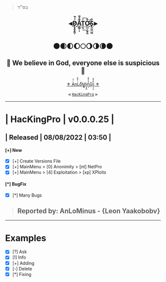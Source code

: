 > בס״ד

<h2 align="center">

 ⫷[D̷̨̥̥̥͖̞͐ͮ̄A̳̳̹̟̋ͣ͌ͅT̼̼̖̾͟͞Ơ̷̴̪̪̝͈̥͈̆̀̚S̢̼̼͖̺͖ͪ](https://github.com/Anlominus/Anlominus/blob/main/DATOS.md)⫸ <br> <br>

 🌑🌒🌓🌔🌕🌖🌗🌘🌑

<p align="center">🔱 We believe in God, everyone else is suspicious 🔱</p>

</h2>

<div align="center">

<a href="https://github.com/Anlominus">⚜️ A̍ͭͩnLͭ̇̎̏̒oͩM̳͇i͎̞̝̪n̹̘̓ͣ̓͊̓ů͕̈s̙͉͎̫̈̌̇̐̂ ⚜️</a>

⫷ [`HacKingPro`](https://github.com/Anlominus/HacKingPro) ⫸

</div>

---

# | HacKingPro | v0.0.0.25 |
## | Released | 08/08/2022 | 03:50 |

#### [+] New
- [x] [+] Create Versions File 
- [x] [+] MainMenu > [0] Anonimity > [nt] NetPro
- [x] [+] MainMenu > [4] Exploitation > [xp] XPloits

#### [*] BugFix
- [x] [*]  Many Bugs

> ## Reported by: AnLoMinus - {Leon Yaakobobv}

---

# Examples
- [x] [?] Ask
- [x] [!] Info
- [x] [+] Adding
- [x] [-] Delete
- [x] [*] Fixing
